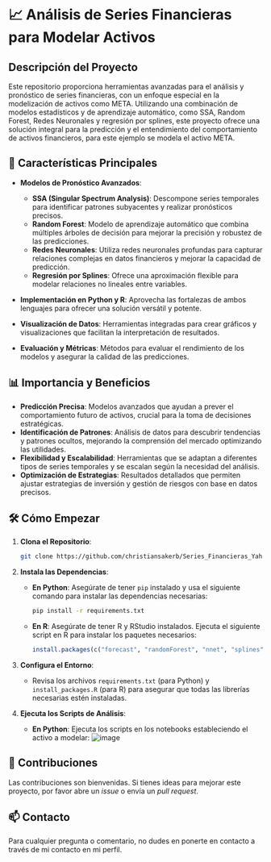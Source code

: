 # 📈 Análisis de Series Financieras para Modelar Activos

## Descripción del Proyecto

Este repositorio proporciona herramientas avanzadas para el análisis y pronóstico de series financieras, con un enfoque especial en la modelización de activos como META. Utilizando una combinación de modelos estadísticos y de aprendizaje automático, como SSA, Random Forest, Redes Neuronales y regresión por splines, este proyecto ofrece una solución integral para la predicción y el entendimiento del comportamiento de activos financieros, para este ejemplo se modela el activo META.

## 🚀 Características Principales

- **Modelos de Pronóstico Avanzados**:
  - **SSA (Singular Spectrum Analysis)**: Descompone series temporales para identificar patrones subyacentes y realizar pronósticos precisos.
  - **Random Forest**: Modelo de aprendizaje automático que combina múltiples árboles de decisión para mejorar la precisión y robustez de las predicciones.
  - **Redes Neuronales**: Utiliza redes neuronales profundas para capturar relaciones complejas en datos financieros y mejorar la capacidad de predicción.
  - **Regresión por Splines**: Ofrece una aproximación flexible para modelar relaciones no lineales entre variables.

- **Implementación en Python y R**: Aprovecha las fortalezas de ambos lenguajes para ofrecer una solución versátil y potente.

- **Visualización de Datos**: Herramientas integradas para crear gráficos y visualizaciones que facilitan la interpretación de resultados.

- **Evaluación y Métricas**: Métodos para evaluar el rendimiento de los modelos y asegurar la calidad de las predicciones.

## 📊 Importancia y Beneficios

- **Predicción Precisa**: Modelos avanzados que ayudan a prever el comportamiento futuro de activos, crucial para la toma de decisiones estratégicas.
- **Identificación de Patrones**: Análisis de datos para descubrir tendencias y patrones ocultos, mejorando la comprensión del mercado optimizando las utilidades.
- **Flexibilidad y Escalabilidad**: Herramientas que se adaptan a diferentes tipos de series temporales y se escalan según la necesidad del análisis.
- **Optimización de Estrategias**: Resultados detallados que permiten ajustar estrategias de inversión y gestión de riesgos con base en datos precisos.

## 🛠️ Cómo Empezar

1. **Clona el Repositorio**:
   ```bash
   git clone https://github.com/christiansakerb/Series_Financieras_Yahoo.git


2. **Instala las Dependencias**:
   - **En Python**:
     Asegúrate de tener `pip` instalado y usa el siguiente comando para instalar las dependencias necesarias:
     ```bash
     pip install -r requirements.txt
     ```
   - **En R**:
     Asegúrate de tener R y RStudio instalados. Ejecuta el siguiente script en R para instalar los paquetes necesarios:
     ```R
     install.packages(c("forecast", "randomForest", "nnet", "splines"))
     ```

3. **Configura el Entorno**:
   - Revisa los archivos `requirements.txt` (para Python) y `install_packages.R` (para R) para asegurar que todas las librerías necesarias estén instaladas.

4. **Ejecuta los Scripts de Análisis**:
   - **En Python**:
     Ejecuta los scripts en los notebooks estableciendo el activo a modelar:
     ![image](https://github.com/user-attachments/assets/5543aaed-f79d-44af-80d4-27e9f982b519)




## 🤝 Contribuciones

Las contribuciones son bienvenidas. Si tienes ideas para mejorar este proyecto, por favor abre un _issue_ o envía un _pull request_.

## 📫 Contacto

Para cualquier pregunta o comentario, no dudes en ponerte en contacto a través de mi contacto en mi perfil.
